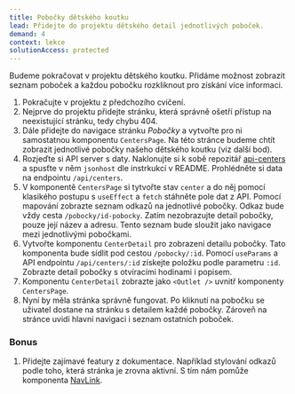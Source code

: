 ```yaml
---
title: Pobočky dětského koutku
lead: Přidejte do projektu dětského detail jednotlivých poboček.
demand: 4
context: lekce
solutionAccess: protected
---
```


Budeme pokračovat v projektu dětského koutku. Přidáme možnost zobrazit seznam poboček a každou pobočku rozkliknout pro získání více informaci.

1. Pokračujte v projektu z předchozího cvičení.
1. Nejprve do projektu přidejte stránku, která správně ošetří přístup na neexistující stránku, tedy chybu 404.
1. Dále přidejte do navigace stránku _Pobočky_ a vytvořte pro ni samostatnou komponentu `CentersPage`. Na této stránce budeme chtít zobrazit jednotlivé pobočky našeho dětského koutku (viz další bod).
1. Rozjeďte si API server s daty. Naklonujte si k sobě repozitář [api-centers](https://github.com/Czechitas-podklady-WEB/api-centers) a spusťte v něm `jsonhost` dle instrkukcí v README. Prohlédněte si data na endpointu `/api/centers`.
1. V komponentě `CentersPage` si tytvořte stav `center` a do něj pomocí klasikého postupu s `useEffect` a `fetch` stáhněte pole dat z API. Pomocí mapování zobrazte seznam odkazů na jednotlivé pobočky. Odkaz bude vždy cesta `/pobocky/id-pobocky`. Zatím nezobrazujte detail pobočky, pouze její název a adresu. Tento seznam bude sloužit jako navigace mezi jednotlivými pobočkami.
1. Vytvořte komponentu `CenterDetail` pro zobrazení detailu pobočky. Tato komponenta bude sídlit pod cestou `/pobocky/:id`. Pomocí `useParams` a API endpointu `/api/centers/:id` získejte položku podle parametru `:id`. Zobrazte detail pobočky s otvíracími hodinami i popisem.
1. Komponentu `CenterDetail` zobrazte jako `<Outlet />` uvnitř komponenty `CentersPage`.
1. Nyní by měla stránka správně fungovat. Po kliknutí na pobočku se uživatel dostane na stránku s detailem každé pobočky. Zároveň na stránce uvidí hlavní navigaci i seznam ostatních poboček.

### Bonus

1. Přidejte zajímavé featury z dokumentace. Například stylování odkazů podle toho, která stránka je zrovna aktivní. S tím nám pomůže komponenta [NavLink](https://reactrouter.com/en/6.10.0/start/tutorial#active-link-styling).

